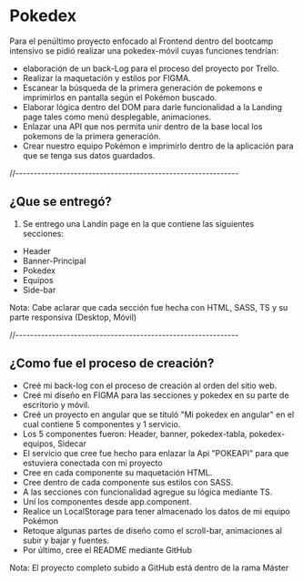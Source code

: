 # Pokedex
Para el penúltimo proyecto enfocado al Frontend dentro
del bootcamp intensivo se pidió realizar una pokedex-móvil
cuyas funciones tendrían:

- elaboración de un back-Log para el proceso del proyecto por Trello.
- Realizar la maquetación y estilos por FIGMA.
- Escanear la búsqueda de la primera generación de pokemons e imprimirlos en pantalla según el Pokémon buscado.
- Elaborar lógica dentro del DOM para darle funcionalidad a la Landing page tales como menú desplegable, animaciones.
- Enlazar una API que nos permita unir dentro de la base local los pokemons de la primera generación.
- Crear nuestro equipo Pokémon e imprimirlo dentro de la aplicación para que se tenga sus datos guardados.

//-------------------------------------------------------------

## ¿Que se entregó?

1. Se entrego una Landín page en la que contiene las siguientes secciones:

- Header 
- Banner-Principal
- Pokedex
- Equipos
- Side-bar

Nota: Cabe aclarar que cada sección fue hecha con HTML, SASS, TS y su parte responsiva (Desktop, Móvil)

//-------------------------------------------------------------

## ¿Como fue el proceso de creación?

- Creé mi back-log con el proceso de creación al orden del sitio web.
- Creé mi diseño en FIGMA para las secciones y pokedex en su parte de escritorio y móvil.
- Creé un proyecto en angular que se tituló "Mi pokedex en angular" en el cual contiene 5 componentes y 1 servicio.
- Los 5 componentes fueron: Header, banner, pokedex-tabla, pokedex-equipos, Sidecar
- El servicio que cree fue hecho para enlazar la Api "POKEAPI" para que estuviera conectada con mi proyecto
- Cree en cada componente su maquetación HTML.
- Cree dentro de cada componente sus estilos con SASS.
- A las secciones con funcionalidad agregue su lógica mediante TS.
- Uní los componentes desde app.component.
- Realice un LocalStorage para tener almacenado los datos de mi equipo Pokémon
- Retoque algunas partes de diseño como el scroll-bar, animaciones al subir y bajar y fuentes.
- Por último, cree el README mediante GitHub

Nota: El proyecto completo subido a GitHub está dentro de la rama Máster


